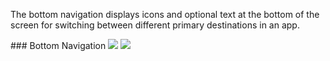 The bottom navigation displays icons and optional text at the bottom of the screen for switching between different primary destinations in an app.

<DisplayToggle onText="Dark" offText="Light" label="Theme Switcher">
### Bottom Navigation

<img className="off" src="https://res-1.cdn.office.net/files/fabric-cdn-prod_20230815.002/fabric-website/images/controls/android/updated/img_bottomnavigation_01_light.png?text=LightMode" />
<img className="on" src="https://res-1.cdn.office.net/files/fabric-cdn-prod_20230815.002/fabric-website/images/controls/android/updated/img_bottomnavigation_01_dark.png?text=DarkMode" />
</DisplayToggle>
